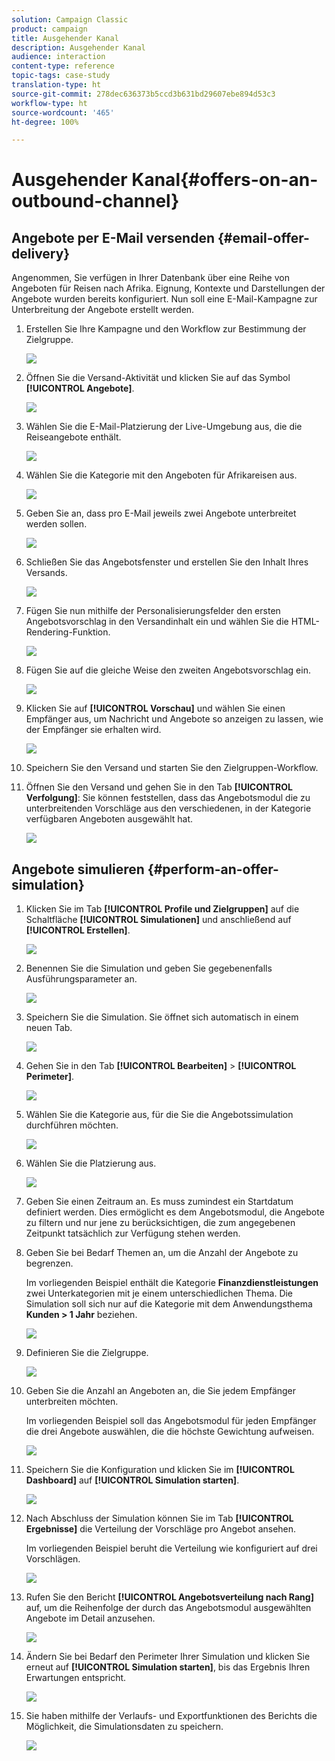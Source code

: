 ```yaml
---
solution: Campaign Classic
product: campaign
title: Ausgehender Kanal
description: Ausgehender Kanal
audience: interaction
content-type: reference
topic-tags: case-study
translation-type: ht
source-git-commit: 278dec636373b5ccd3b631bd29607ebe894d53c3
workflow-type: ht
source-wordcount: '465'
ht-degree: 100%

---
```



# Ausgehender Kanal{#offers-on-an-outbound-channel}

## Angebote per E-Mail versenden {#email-offer-delivery}

Angenommen, Sie verfügen in Ihrer Datenbank über eine Reihe von Angeboten für Reisen nach Afrika. Eignung, Kontexte und Darstellungen der Angebote wurden bereits konfiguriert. Nun soll eine E-Mail-Kampagne zur Unterbreitung der Angebote erstellt werden.

1. Erstellen Sie Ihre Kampagne und den Workflow zur Bestimmung der Zielgruppe.

   ![](assets/offer_delivery_example_001.png)

1. Öffnen Sie die Versand-Aktivität und klicken Sie auf das Symbol **[!UICONTROL Angebote]**.

   ![](assets/offer_delivery_example_002.png)

1. Wählen Sie die E-Mail-Platzierung der Live-Umgebung aus, die die Reiseangebote enthält.

   ![](assets/offer_delivery_example_003.png)

1. Wählen Sie die Kategorie mit den Angeboten für Afrikareisen aus.

   ![](assets/offer_delivery_example_004.png)

1. Geben Sie an, dass pro E-Mail jeweils zwei Angebote unterbreitet werden sollen.

   ![](assets/offer_delivery_example_005.png)

1. Schließen Sie das Angebotsfenster und erstellen Sie den Inhalt Ihres Versands.

   ![](assets/offer_delivery_example_006.png)

1. Fügen Sie nun mithilfe der Personalisierungsfelder den ersten Angebotsvorschlag in den Versandinhalt ein und wählen Sie die HTML-Rendering-Funktion.

   ![](assets/offer_delivery_example_007.png)

1. Fügen Sie auf die gleiche Weise den zweiten Angebotsvorschlag ein.

   ![](assets/offer_delivery_example_008.png)

1. Klicken Sie auf **[!UICONTROL Vorschau]** und wählen Sie einen Empfänger aus, um Nachricht und Angebote so anzeigen zu lassen, wie der Empfänger sie erhalten wird.

   ![](assets/offer_delivery_example_009.png)

1. Speichern Sie den Versand und starten Sie den Zielgruppen-Workflow.
1. Öffnen Sie den Versand und gehen Sie in den Tab **[!UICONTROL Verfolgung]**: Sie können feststellen, dass das Angebotsmodul die zu unterbreitenden Vorschläge aus den verschiedenen, in der Kategorie verfügbaren Angeboten ausgewählt hat.

   ![](assets/offer_delivery_example_010.png)

## Angebote simulieren {#perform-an-offer-simulation}

1. Klicken Sie im Tab **[!UICONTROL Profile und Zielgruppen]** auf die Schaltfläche **[!UICONTROL Simulationen]** und anschließend auf **[!UICONTROL Erstellen]**.

   ![](assets/offer_simulation_001.png)

1. Benennen Sie die Simulation und geben Sie gegebenenfalls Ausführungsparameter an.

   ![](assets/offer_simulation_example_002.png)

1. Speichern Sie die Simulation. Sie öffnet sich automatisch in einem neuen Tab.

   ![](assets/offer_simulation_example_003.png)

1. Gehen Sie in den Tab **[!UICONTROL Bearbeiten]** > **[!UICONTROL Perimeter]**.

   ![](assets/offer_simulation_example_004.png)

1. Wählen Sie die Kategorie aus, für die Sie die Angebotssimulation durchführen möchten.

   ![](assets/offer_simulation_example_005.png)

1. Wählen Sie die Platzierung aus.

   ![](assets/offer_simulation_example_006.png)

1. Geben Sie einen Zeitraum an. Es muss zumindest ein Startdatum definiert werden. Dies ermöglicht es dem Angebotsmodul, die Angebote zu filtern und nur jene zu berücksichtigen, die zum angegebenen Zeitpunkt tatsächlich zur Verfügung stehen werden.
1. Geben Sie bei Bedarf Themen an, um die Anzahl der Angebote zu begrenzen.

   Im vorliegenden Beispiel enthält die Kategorie **Finanzdienstleistungen** zwei Unterkategorien mit je einem unterschiedlichen Thema. Die Simulation soll sich nur auf die Kategorie mit dem Anwendungsthema **Kunden > 1 Jahr** beziehen.

   ![](assets/offer_simulation_example_007.png)

1. Definieren Sie die Zielgruppe.

   ![](assets/offer_simulation_example_008.png)

1. Geben Sie die Anzahl an Angeboten an, die Sie jedem Empfänger unterbreiten möchten.

   Im vorliegenden Beispiel soll das Angebotsmodul für jeden Empfänger die drei Angebote auswählen, die die höchste Gewichtung aufweisen.

   ![](assets/offer_simulation_example_009.png)

1. Speichern Sie die Konfiguration und klicken Sie im **[!UICONTROL Dashboard]** auf **[!UICONTROL Simulation starten]**.

   ![](assets/offer_simulation_example_010.png)

1. Nach Abschluss der Simulation können Sie im Tab **[!UICONTROL Ergebnisse]** die Verteilung der Vorschläge pro Angebot ansehen.

   Im vorliegenden Beispiel beruht die Verteilung wie konfiguriert auf drei Vorschlägen.

   ![](assets/offer_simulation_example_011.png)

1. Rufen Sie den Bericht **[!UICONTROL Angebotsverteilung nach Rang]** auf, um die Reihenfolge der durch das Angebotsmodul ausgewählten Angebote im Detail anzusehen.

   ![](assets/offer_simulation_example_012.png)

1. Ändern Sie bei Bedarf den Perimeter Ihrer Simulation und klicken Sie erneut auf **[!UICONTROL Simulation starten]**, bis das Ergebnis Ihren Erwartungen entspricht.

   ![](assets/offer_simulation_example_010.png)

1. Sie haben mithilfe der Verlaufs- und Exportfunktionen des Berichts die Möglichkeit, die Simulationsdaten zu speichern.

   ![](assets/offer_simulation_example_013.png)

